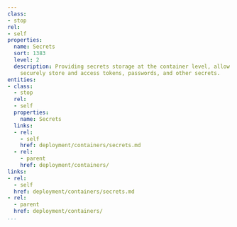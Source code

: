 ```yaml
---
class:
- stop
rel:
- self
properties:
  name: Secrets
  sort: 1383
  level: 2
  description: Providing secrets storage at the container level, allow each API to
    securely store and access tokens, passwords, and other secrets.
entities:
- class:
  - stop
  rel:
  - self
  properties:
    name: Secrets
  links:
  - rel:
    - self
    href: deployment/containers/secrets.md
  - rel:
    - parent
    href: deployment/containers/
links:
- rel:
  - self
  href: deployment/containers/secrets.md
- rel:
  - parent
  href: deployment/containers/
...
```

